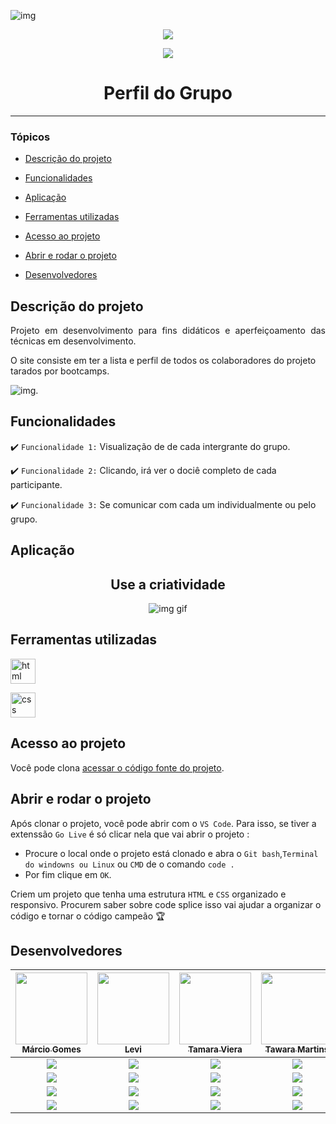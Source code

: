 ![img](https://i.imgur.com/E9UkunM.png)

<p align="center">
  <img src="https://img.shields.io/static/v1?label=html&message=MARCAÇÃO&color=blue&style=for-the-badge&logo=HTML"/>

  <p align="center">
  <img src="https://img.shields.io/static/v1?label=css&message=estilização&color=red&style=for-the-badge&logo=CSS"/>

<h1 align="center"> Perfil do Grupo </h1>

<hr>



### Tópicos 

- [Descrição do projeto](#descrição-do-projeto)

- [Funcionalidades](#funcionalidades)

- [Aplicação](#aplicação)

- [Ferramentas utilizadas](#ferramentas-utilizadas)

- [Acesso ao projeto](#acesso-ao-projeto)

- [Abrir e rodar o projeto](#abrir-e-rodar-o-projeto)

- [Desenvolvedores](#desenvolvedores)

## Descrição do projeto 

<p align="justify">
 Projeto em desenvolvimento para fins didáticos e aperfeiçoamento das técnicas em desenvolvimento.

O site consiste em ter a lista e perfil de todos os colaboradores do projeto tarados por bootcamps.

![img.](https://inovamind.com.br/wp-content/uploads/2019/05/redesperfil-04_l-950x475.png)
</p>

## Funcionalidades

:heavy_check_mark: `Funcionalidade 1:` Visualização de de cada intergrante do grupo.

:heavy_check_mark: `Funcionalidade 2:` Clicando, irá ver o dociê completo de cada participante.

:heavy_check_mark: `Funcionalidade 3:` Se comunicar com cada um individualmente ou pelo grupo.

## Aplicação

<div align="center">

## Use a criatividade
![img gif](https://media.giphy.com/media/12Ixh68NnwXJnO/giphy.gif)

  </div>

###

## Ferramentas utilizadas

<a href="https://pt.wikipedia.org/wiki/HTML5" target="_blank"> <img src="https://cdn.jsdelivr.net/gh/devicons/devicon/icons/html5/html5-original-wordmark.svg" alt="html" width="40" height="40"/> </a> 

<a href="https://developer.mozilla.org/pt-BR/docs/Web/CSS" target="_blank"> <img src="https://cdn.jsdelivr.net/gh/devicons/devicon/icons/css3/css3-original-wordmark.svg" alt="css" width="40" height="40"/> </a> 

###

## Acesso ao projeto

Você pode clona [acessar o código fonte do projeto](https://github.com/taradosporbootcamps/perfil-do-grupo).

## Abrir e rodar o projeto

Após clonar o projeto, você pode abrir com o `VS Code`. Para isso, se tiver a extenssão `Go Live` é só clicar nela que vai abrir o projeto :

- Procure o local onde o projeto está clonado e abra o `Git bash`,`Terminal do windowns ou Linux` ou `CMD` de o comando `code .` 
- Por fim clique em `OK`.

Criem um projeto que tenha uma estrutura `HTML` e `CSS` organizado e responsivo.
Procurem saber sobre code splice isso vai ajudar a organizar o código e tornar o código campeão 🏆 

## Desenvolvedores

| [<img src="https://avatars.githubusercontent.com/u/83436068?v=4" width=115><br><sub>Márcio Gomes</sub>](https://github.com/marcio-sgomes) |  [<img src="https://avatars.githubusercontent.com/u/97966218?v=4" width=115><br><sub>Levi</sub>](https://github.com/levigtri) | [<img src="https://avatars.githubusercontent.com/u/76081373?v=4" width=115><br><sub>Tamara Viera</sub>](https://github.com/tamaraafvieira/) | [<img src="https://avatars.githubusercontent.com/u/89159427?v=4" width=115><br><sub>Tawara Martins</sub>](https://github.com/tawaramartins) |
| :---: | :---: | :---: | :---:
<img src="https://img.shields.io/badge/Ubuntu-E95420?style=for-the-badge&logo=ubuntu&logoColor=white" /> |<img src="https://img.shields.io/badge/Windows-0078D6?style=for-the-badge&logo=windows&logoColor=white" />  |<img src="https://img.shields.io/badge/Windows-0078D6?style=for-the-badge&logo=windows&logoColor=white" />  |<img src="https://img.shields.io/badge/Windows-0078D6?style=for-the-badge&logo=windows&logoColor=white" />  |    
<img src="https://img.shields.io/badge/LinkedIn-0077B5?style=for-the-badge&logo=linkedin&logoColor=white" /> | <img src="https://img.shields.io/badge/LinkedIn-0077B5?style=for-the-badge&logo=linkedin&logoColor=white" /> | <img src="https://img.shields.io/badge/LinkedIn-0077B5?style=for-the-badge&logo=linkedin&logoColor=white" /> | <img src="https://img.shields.io/badge/LinkedIn-0077B5?style=for-the-badge&logo=linkedin&logoColor=white" /> |
<img src="https://img.shields.io/badge/GitHub-100000?style=for-the-badge&logo=github&logoColor=white" /> | <img src="https://img.shields.io/badge/GitHub-100000?style=for-the-badge&logo=github&logoColor=white" />   |<img src="https://img.shields.io/badge/GitHub-100000?style=for-the-badge&logo=github&logoColor=white" /> | <img src="https://img.shields.io/badge/GitHub-100000?style=for-the-badge&logo=github&logoColor=white" />   |
<img src="https://img.shields.io/badge/Instagram-E4405F?style=for-the-badge&logo=instagram&logoColor=white" /> | <img src="https://img.shields.io/badge/Instagram-E4405F?style=for-the-badge&logo=instagram&logoColor=white"/> |<img src="https://img.shields.io/badge/Instagram-E4405F?style=for-the-badge&logo=instagram&logoColor=white" /> | <img src="https://img.shields.io/badge/Instagram-E4405F?style=for-the-badge&logo=instagram&logoColor=white"/> |
